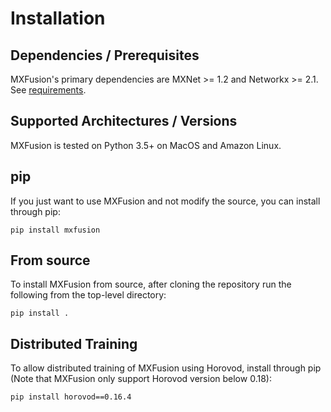 # Installation
## Dependencies / Prerequisites
MXFusion's primary dependencies are MXNet >= 1.2 and Networkx >= 2.1.
See [requirements](requirements/requirements.txt).

## Supported Architectures / Versions

MXFusion is tested on Python 3.5+ on MacOS and Amazon Linux.

## pip
If you just want to use MXFusion and not modify the source, you can install through pip:
```
pip install mxfusion
```

## From source
To install MXFusion from source, after cloning the repository run the following from the top-level directory:
```
pip install .
```

## Distributed Training
To allow distributed training of MXFusion using Horovod, install through pip (Note that MXFusion only support Horovod version below 0.18):
```
pip install horovod==0.16.4
```